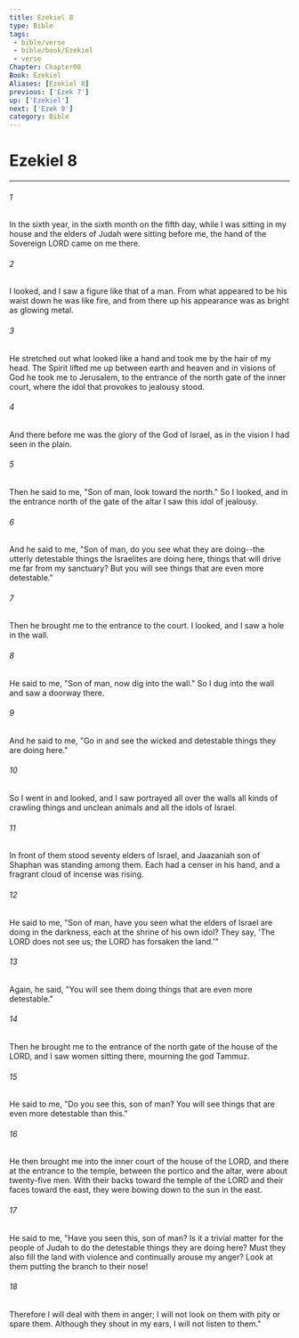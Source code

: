 ```yaml
---
title: Ezekiel 8
type: Bible
tags:
 - bible/verse
 - bible/book/Ezekiel
 - verse
Chapter: Chapter08
Book: Ezekiel
Aliases: [Ezekiel 8]
previous: ['Ezek 7']
up: ['Ezekiel']
next: ['Ezek 9']
category: Bible
---
```

# Ezekiel 8

***


###### 1 
In the sixth year, in the sixth month on the fifth day, while I was sitting in my house and the elders of Judah were sitting before me, the hand of the Sovereign LORD came on me there. 

###### 2 
I looked, and I saw a figure like that of a man. From what appeared to be his waist down he was like fire, and from there up his appearance was as bright as glowing metal. 

###### 3 
He stretched out what looked like a hand and took me by the hair of my head. The Spirit lifted me up between earth and heaven and in visions of God he took me to Jerusalem, to the entrance of the north gate of the inner court, where the idol that provokes to jealousy stood. 

###### 4 
And there before me was the glory of the God of Israel, as in the vision I had seen in the plain. 

###### 5 
Then he said to me, "Son of man, look toward the north." So I looked, and in the entrance north of the gate of the altar I saw this idol of jealousy. 

###### 6 
And he said to me, "Son of man, do you see what they are doing--the utterly detestable things the Israelites are doing here, things that will drive me far from my sanctuary? But you will see things that are even more detestable." 

###### 7 
Then he brought me to the entrance to the court. I looked, and I saw a hole in the wall. 

###### 8 
He said to me, "Son of man, now dig into the wall." So I dug into the wall and saw a doorway there. 

###### 9 
And he said to me, "Go in and see the wicked and detestable things they are doing here." 

###### 10 
So I went in and looked, and I saw portrayed all over the walls all kinds of crawling things and unclean animals and all the idols of Israel. 

###### 11 
In front of them stood seventy elders of Israel, and Jaazaniah son of Shaphan was standing among them. Each had a censer in his hand, and a fragrant cloud of incense was rising. 

###### 12 
He said to me, "Son of man, have you seen what the elders of Israel are doing in the darkness, each at the shrine of his own idol? They say, 'The LORD does not see us; the LORD has forsaken the land.'" 

###### 13 
Again, he said, "You will see them doing things that are even more detestable." 

###### 14 
Then he brought me to the entrance of the north gate of the house of the LORD, and I saw women sitting there, mourning the god Tammuz. 

###### 15 
He said to me, "Do you see this, son of man? You will see things that are even more detestable than this." 

###### 16 
He then brought me into the inner court of the house of the LORD, and there at the entrance to the temple, between the portico and the altar, were about twenty-five men. With their backs toward the temple of the LORD and their faces toward the east, they were bowing down to the sun in the east. 

###### 17 
He said to me, "Have you seen this, son of man? Is it a trivial matter for the people of Judah to do the detestable things they are doing here? Must they also fill the land with violence and continually arouse my anger? Look at them putting the branch to their nose! 

###### 18 
Therefore I will deal with them in anger; I will not look on them with pity or spare them. Although they shout in my ears, I will not listen to them." 
